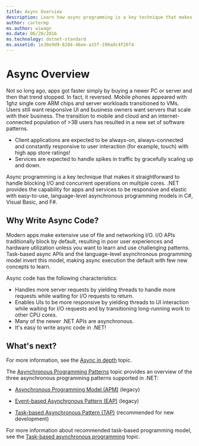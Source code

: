 ```yaml
---
title: Async Overview
description: Learn how async programming is a key technique that makes it straightforward to handle blocking I/O and concurrent operations on multiple cores.
author: cartermp
ms.author: wiwagn
ms.date: 06/20/2016
ms.technology: dotnet-standard
ms.assetid: 1e38e9d9-8284-46ee-a15f-199adc4f26f4
---
```

# Async Overview

Not so long ago, apps got faster simply by buying a newer PC or server and then that trend stopped. In fact, it reversed. Mobile phones appeared with 1ghz single core ARM chips and server workloads transitioned to VMs. Users still want responsive UI and business owners want servers that scale with their business. The transition to mobile and cloud and an internet-connected population of >3B users has resulted in a new set of software patterns.

- Client applications are expected to be always-on, always-connected and constantly responsive to user interaction (for example, touch) with high app store ratings!
- Services are expected to handle spikes in traffic by gracefully scaling up and down.

Async programming is a key technique that makes it straightforward to handle blocking I/O and concurrent operations on multiple cores. .NET provides the capability for apps and services to be responsive and elastic with easy-to-use, language-level asynchronous programming models in C#, Visual Basic, and F#.

## Why Write Async Code?

Modern apps make extensive use of file and networking I/O. I/O APIs traditionally block by default, resulting in poor user experiences and hardware utilization unless you want to learn and use challenging patterns. Task-based async APIs and the language-level asynchronous programming model invert this model, making async execution the default with few new concepts to learn.

Async code has the following characteristics:

- Handles more server requests by yielding threads to handle more requests while waiting for I/O requests to return.
- Enables UIs to be more responsive by yielding threads to UI interaction while waiting for I/O requests and by transitioning long-running work to other CPU cores.
- Many of the newer .NET APIs are asynchronous.
- It's easy to write async code in .NET!

## What's next?

For more information, see the [Async in depth](async-in-depth.md) topic.

The [Asynchronous Programming Patterns](asynchronous-programming-patterns/index.md) topic provides an overview of the three asynchronous programming patterns supported in .NET:  
  
- [Asynchronous Programming Model (APM)](asynchronous-programming-patterns/asynchronous-programming-model-apm.md) (legacy)  
  
- [Event-based Asynchronous Pattern (EAP)](asynchronous-programming-patterns/event-based-asynchronous-pattern-eap.md) (legacy)  
  
- [Task-based Asynchronous Pattern (TAP)](asynchronous-programming-patterns/task-based-asynchronous-pattern-tap.md) (recommended for new development)  

For more information about recommended task-based programming model, see the [Task-based asynchronous programming](parallel-programming/task-based-asynchronous-programming.md) topic.
